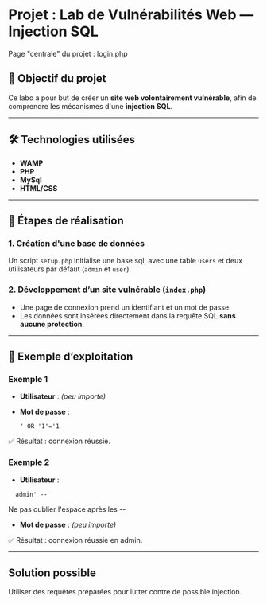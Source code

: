 # Projet : Lab de Vulnérabilités Web — Injection SQL

Page "centrale" du projet : login.php

## 🎯 Objectif du projet

Ce labo a pour but de créer un **site web volontairement vulnérable**, afin de comprendre les mécanismes d'une **injection SQL**.

---

## 🛠️ Technologies utilisées

- **WAMP**
- **PHP** 
- **MySql**
- **HTML/CSS**

---

## 🧱 Étapes de réalisation

### 1. Création d'une base de données

Un script `setup.php` initialise une base sql, avec une table `users` et deux utilisateurs par défaut (`admin` et `user`).

### 2. Développement d’un site vulnérable (`index.php`)

- Une page de connexion prend un identifiant et un mot de passe.
- Les données sont insérées directement dans la requête SQL **sans aucune protection**.

---

## 📌 Exemple d’exploitation

### Exemple 1
- **Utilisateur** : *(peu importe)*

- **Mot de passe** :  
  ```text
  ' OR '1'='1
  ```
✅ Résultat : connexion réussie.

### Exemple 2

- **Utilisateur** :
```text
  admin' -- 
  ```
Ne pas oublier l'espace après les --

- **Mot de passe** : *(peu importe)*


✅ Résultat : connexion réussie en admin.

---

## Solution possible

Utiliser des requêtes préparées pour lutter contre de possible injection.
